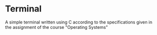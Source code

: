 # Terminal

A simple terminal written using C according to the specifications given in the assignment of the course "Operating Systems"
